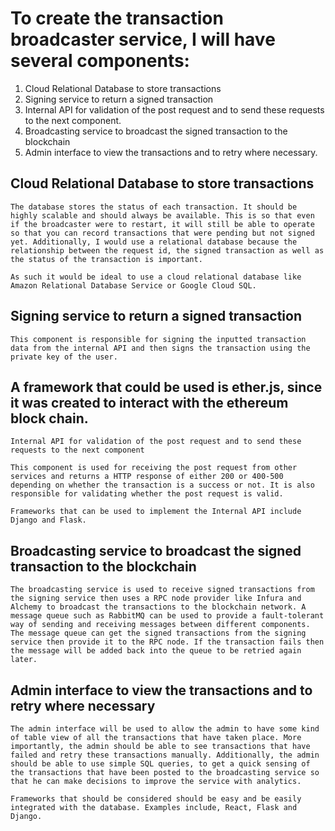 # To create the transaction broadcaster service, I will have several components: 
<ol>
<li>Cloud Relational Database to store transactions</li>
<li>Signing service to return a signed transaction</li>
<li>Internal API for validation of the post request and to send these requests to the next component.</li>
<li>Broadcasting service to broadcast the signed transaction to the blockchain</li>
<li>Admin interface to view the transactions and to retry where necessary.</li>
</ol>

## Cloud Relational Database to store transactions
```
The database stores the status of each transaction. It should be highly scalable and should always be available. This is so that even if the broadcaster were to restart, it will still be able to operate so that you can record transactions that were pending but not signed yet. Additionally, I would use a relational database because the relationship between the request id, the signed transaction as well as the status of the transaction is important.  

As such it would be ideal to use a cloud relational database like Amazon Relational Database Service or Google Cloud SQL.
```
## Signing service to return a signed transaction
```
This component is responsible for signing the inputted transaction data from the internal API and then signs the transaction using the private key of the user. 
```
## A framework that could be used is ether.js, since it was created to interact with the ethereum block chain.
```
Internal API for validation of the post request and to send these requests to the next component

This component is used for receiving the post request from other services and returns a HTTP response of either 200 or 400-500 depending on whether the transaction is a success or not. It is also responsible for validating whether the post request is valid. 

Frameworks that can be used to implement the Internal API include Django and Flask.
```
## Broadcasting service to broadcast the signed transaction to the blockchain
```
The broadcasting service is used to receive signed transactions from the signing service then uses a RPC node provider like Infura and Alchemy to broadcast the transactions to the blockchain network. A message queue such as RabbitMQ can be used to provide a fault-tolerant way of sending and receiving messages between different components. The message queue can get the signed transactions from the signing service then provide it to the RPC node. If the transaction fails then the message will be added back into the queue to be retried again later.
```

## Admin interface to view the transactions and to retry where necessary
```
The admin interface will be used to allow the admin to have some kind of table view of all the transactions that have taken place. More importantly, the admin should be able to see transactions that have failed and retry these transactions manually. Additionally, the admin should be able to use simple SQL queries, to get a quick sensing of the transactions that have been posted to the broadcasting service so that he can make decisions to improve the service with analytics.

Frameworks that should be considered should be easy and be easily integrated with the database. Examples include, React, Flask and Django.
```